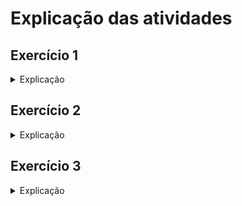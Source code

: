 # Explicação das atividades

## Exercício 1

<details>
<summary>Explicação</summary>
Este código implementa uma **calculadora simples** com interface gráfica usando o módulo `tkinter` em Python. Vou explicar detalhadamente como ele funciona:

### 1. **Importações e Definição da Classe**

```python
import tkinter as tk
from tkinter import ttk
```

- `tkinter`: Módulo de interface gráfica para Python, usado para criar janelas e widgets (botões, entradas, etc.).
- `ttk`: Submódulo de `tkinter` que fornece widgets com uma aparência mais moderna e estilizada (como a `Combobox` e os botões estilizados).

```python
class Calculadora:
    def __init__(self, janela):
        self.janela = janela
        self.janela.title("Calculadora Básica")
```

- A classe `Calculadora` define a lógica e a interface gráfica do programa. O método `__init__` é o construtor da classe, e ele é chamado quando uma instância da classe é criada.
- A janela principal (`janela`) é passada como argumento, e o título da janela é configurado como "Calculadora Básica".

### 2. **Construção da Interface Gráfica**

O layout da interface gráfica é feito utilizando o método `grid`, que organiza os widgets em uma tabela com linhas e colunas.

#### Campos de Entrada

```python
# Números
ttk.Label(janela, text="Número 1:").grid(row=0, column=0, padx=5, pady=5)
self.num1 = ttk.Entry(janela)
self.num1.grid(row=0, column=1, padx=5, pady=5)

ttk.Label(janela, text="Número 2:").grid(row=1, column=0, padx=5, pady=5)
self.num2 = ttk.Entry(janela)
self.num2.grid(row=1, column=1, padx=5, pady=5)
```

- São criados dois **rótulos** (`Label`), um para o "Número 1" e outro para o "Número 2", com campos de entrada (`Entry`) ao lado de cada um.
  - `num1` e `num2` são variáveis que armazenam as entradas de texto onde o usuário insere os números.
  - O `grid(row=x, column=y)` posiciona esses widgets nas linhas e colunas correspondentes. Por exemplo, o primeiro rótulo é posicionado na linha 0, coluna 0, e a caixa de entrada do número 1 é posicionada na linha 0, coluna 1.

#### Seleção da Operação

```python
# Operação
ttk.Label(janela, text="Operação:").grid(row=2, column=0, padx=5, pady=5)
self.operacao = ttk.Combobox(janela, values=["Soma", "Subtração", "Multiplicação", "Divisão"])
self.operacao.grid(row=2, column=1, padx=5, pady=5)
self.operacao.set("Soma")
```

- Um **rótulo** ("Operação:") e uma **caixa de seleção** (`Combobox`) são criados. O `Combobox` permite ao usuário escolher uma operação entre as opções: "Soma", "Subtração", "Multiplicação" e "Divisão".
  - O método `set("Soma")` define a operação padrão como "Soma".

#### Botão de Calcular

```python
# Botão calcular
self.botao_calcular = ttk.Button(janela, text="Calcular", command=self.calcular)
self.botao_calcular.grid(row=3, column=0, columnspan=2, pady=10)
```

- Um **botão** é criado com o texto "Calcular". Quando o botão for pressionado, o método `calcular` será chamado. O parâmetro `command=self.calcular` associa o evento de clique do botão à função `calcular`.

#### Exibição do Resultado

```python
# Resultado
self.resultado = ttk.Label(janela, text="Resultado: ")
self.resultado.grid(row=4, column=0, columnspan=2, pady=5)
```

- Um **rótulo** (`Label`) é criado para exibir o resultado do cálculo. Inicialmente, ele exibe o texto "Resultado: ", mas esse texto será atualizado com o resultado da operação.

### 3. **Método `calcular` (A Lógica do Cálculo)**

```python
def calcular(self):
    try:
        n1 = float(self.num1.get())
        n2 = float(self.num2.get())
        op = self.operacao.get()

        match(op):
            case "Soma":
                res = n1 + n2
            case "Subtração":
                res = n1 - n2
            case "Multiplicação":
                res = n1 * n2
            case "Divisão":
                if n2 == 0:
                    self.resultado.config(text="Erro: Divisão por zero")
                    return
                res = n1 / n2
            case _:
                res = "Operação inválida"

        self.resultado.config(text=f"Resultado: {res}")
    except ValueError:
        self.resultado.config(text="Erro: Insira números válidos")
```

Este é o método que é chamado quando o usuário clica no botão "Calcular". Ele realiza as seguintes etapas:

1. **Captura os valores inseridos pelo usuário**:
   - `n1 = float(self.num1.get())`: Obtém o valor do primeiro número e o converte para `float`.
   - `n2 = float(self.num2.get())`: Obtém o valor do segundo número e o converte para `float`.
   - `op = self.operacao.get()`: Obtém a operação escolhida no `Combobox`.

2. **Determina a operação a ser realizada**:
   - O comando `match(op)` é usado para verificar qual operação foi escolhida. Dependendo do valor de `op`, ele executa a operação correspondente:
     - Se a operação for "Soma", o resultado é a soma dos dois números.
     - Se a operação for "Subtração", o resultado é a diferença.
     - Se a operação for "Multiplicação", o resultado é o produto.
     - Se a operação for "Divisão", ele verifica se o divisor (`n2`) é zero. Se for, exibe um erro de "Divisão por zero". Caso contrário, realiza a divisão.
   
3. **Exibe o resultado**:
   - Se a operação for bem-sucedida, o resultado é mostrado no rótulo `self.resultado` com o texto `Resultado: {res}`.
   - Se ocorrer um erro, como a tentativa de inserir texto ou caracteres não numéricos, a exceção `ValueError` é capturada e uma mensagem de erro ("Erro: Insira números válidos") é exibida.

### 4. **Execução do Programa**

```python
if __name__ == "__main__":
    janela = tk.Tk()
    app = Calculadora(janela)
    janela.mainloop()
```

- A linha `if __name__ == "__main__":` garante que o código a seguir só será executado se o script for executado diretamente (não se for importado como módulo).
- `janela = tk.Tk()` cria a janela principal da aplicação.
- `app = Calculadora(janela)` cria uma instância da classe `Calculadora`, passando a janela principal como argumento.
- `janela.mainloop()` inicia o loop de eventos, mantendo a interface gráfica aberta e aguardando a interação do usuário.

### Resumo

- O código cria uma calculadora simples com uma interface gráfica.
- O usuário insere dois números, escolhe uma operação (soma, subtração, multiplicação ou divisão) e clica em "Calcular".
- O resultado da operação é exibido na janela. Se o usuário inserir dados inválidos ou tentar dividir por zero, uma mensagem de erro será exibida.
</details>

## Exercício 2

<details>
<summary>Explicação</summary>
Esse código cria uma aplicação simples de **Jogo da Adivinhação** usando o módulo `tkinter` para a interface gráfica em Python. Vou explicar o funcionamento do código detalhadamente, dividindo-o em partes.

### 1. **Importações e Definição da Classe**

```python
import tkinter as tk
from tkinter import ttk
import random
```

- `tkinter`: Módulo de interface gráfica do usuário (GUI) em Python.
- `ttk`: Submódulo do `tkinter` que fornece widgets com uma aparência mais moderna e estilizada.
- `random`: Módulo usado para gerar números aleatórios.

```python
class JogoAdivinhacao:
    def __init__(self, janela):
        self.janela = janela
        self.janela.title("Jogo da Adivinhação")
```

Aqui, é definida uma classe `JogoAdivinhacao`, que irá controlar a lógica do jogo e a interface gráfica. O método `__init__` é o construtor da classe, chamado quando a classe é instanciada. Ele recebe um argumento `janela`, que é a janela principal da interface.

Dentro do método `__init__`:
- A janela recebe o título "Jogo da Adivinhação".
- A variável `self.numero` é criada e recebe um número aleatório entre 1 e 100, que o jogador tentará adivinhar.

### 2. **Construção da Interface Gráfica**

```python
# Número aleatório
ttk.Label(janela, text="Tente adivinhar o número (1-100):").grid(row=0, column=0, columnspan=2, pady=5)
self.entrada = ttk.Entry(janela)
self.entrada.grid(row=1, column=0, padx=5, pady=5)
```

- Um **rótulo** (`Label`) é criado para mostrar o texto que orienta o jogador: "Tente adivinhar o número (1-100)".
  - O `grid` é usado para posicionar o widget na interface. Ele posiciona o rótulo na linha 0 e na coluna 0, e o `columnspan=2` faz com que ocupe duas colunas.
  - `pady=5` adiciona um pequeno espaçamento vertical.

- Uma **caixa de entrada** (`Entry`) é criada onde o jogador pode digitar seu palpite. O `grid` posiciona a entrada na linha 1, coluna 0, com espaçamento horizontal de 5 (`padx=5`) e vertical de 5 (`pady=5`).

```python
# Botão para enviar
self.botao_tentar = ttk.Button(janela, text="Tentar", command=self.tentar)
self.botao_tentar.grid(row=1, column=1, padx=5, pady=5)
```

- Um **botão** (`Button`) é criado com o texto "Tentar". O parâmetro `command=self.tentar` especifica que o método `tentar` será chamado quando o botão for pressionado. 
- O botão é posicionado ao lado da caixa de entrada na linha 1, coluna 1.

```python
# Mensagem de feedback
self.mensagem = ttk.Label(janela, text="")
self.mensagem.grid(row=2, column=0, columnspan=2, pady=5)
```

- Outro **rótulo** (`Label`) é criado para exibir mensagens de feedback, como "Mais alto!", "Mais baixo!" ou "Acertou!". Inicialmente, o texto está vazio.
- Esse rótulo é posicionado abaixo da caixa de entrada e do botão.

### 3. **Método `tentar` (A Lógica do Jogo)**

```python
def tentar(self):
    try:
        tentativa = int(self.entrada.get())
        if tentativa < self.numero:
            self.mensagem.config(text="Mais alto!")
        elif tentativa > self.numero:
            self.mensagem.config(text="Mais baixo!")
        else:
            self.mensagem.config(text="Acertou! Reiniciando...")
            self.numero = random.randint(1, 100)
    except ValueError:
        self.mensagem.config(text="Erro: Insira um número válido")
```

O método `tentar` é chamado sempre que o jogador clica no botão "Tentar". Ele realiza as seguintes ações:

1. **Captura o valor da entrada**:
   - `self.entrada.get()` obtém o valor digitado pelo jogador na caixa de entrada.
   - O valor é convertido para um número inteiro usando `int()`. Caso o valor não seja um número válido, um erro `ValueError` será gerado, e uma mensagem de erro será exibida.

2. **Compara a tentativa com o número aleatório**:
   - Se a tentativa for **menor** que o número sorteado, a mensagem "Mais alto!" será exibida, sugerindo ao jogador que tente um número maior.
   - Se a tentativa for **maior** que o número sorteado, a mensagem "Mais baixo!" será exibida, sugerindo ao jogador que tente um número menor.
   - Se o jogador acertar o número, a mensagem "Acertou! Reiniciando..." será exibida, e um novo número aleatório será gerado.

3. **Tratamento de erro**:
   - Se o jogador não digitar um número válido (por exemplo, texto ou caracteres não numéricos), um erro será exibido com a mensagem "Erro: Insira um número válido".

### 4. **Execução do Programa**

```python
if __name__ == "__main__":
    janela = tk.Tk()
    app = JogoAdivinhacao(janela)
    janela.mainloop()
```

- `if __name__ == "__main__":` garante que o código abaixo será executado apenas quando o script for rodado diretamente (não quando importado como módulo).
- `janela = tk.Tk()` cria a janela principal da interface.
- `app = JogoAdivinhacao(janela)` cria uma instância da classe `JogoAdivinhacao`, passando a janela principal como argumento.
- `janela.mainloop()` inicia o loop de eventos do `tkinter`, que mantém a interface aberta e aguarda interações do usuário.

### Resumo

- O código implementa um simples jogo da adivinhação onde o jogador deve tentar adivinhar um número entre 1 e 100.
- A interface é criada usando o `tkinter`, com um campo de entrada, um botão para enviar as tentativas e um rótulo para mostrar o feedback.
- A lógica do jogo compara o número sorteado com a tentativa do jogador e dá pistas sobre se o número deve ser maior ou menor.
- Se o jogador acertar, o número sorteado é alterado, e o jogo reinicia automaticamente.

Esse é o funcionamento básico de como o código cria e gerencia o jogo da adivinhação.
</details>

## Exercício 3

<details>
<summary>Explicação</summary>
Este código implementa um **Gerenciador de Pokémons** usando o módulo `tkinter` para criar uma interface gráfica simples. Vou explicar detalhadamente como o código funciona, parte por parte.

### 1. **Importações e Definição da Classe**

```python
import tkinter as tk
from tkinter import ttk
```

- `tkinter`: Biblioteca de interface gráfica para Python.
- `ttk`: Submódulo do `tkinter` que oferece widgets com uma aparência mais moderna e estilizada, como a `Treeview` (para listas), `Button` e `Label`.

```python
class GerenciadorPokemons:
    def __init__(self, janela):
        self.janela = janela
        self.janela.title("Gerenciador de Pokémons")
```

- A classe `GerenciadorPokemons` é responsável por controlar a interface gráfica e a lógica do programa. 
- O método `__init__` é o construtor da classe, chamado quando uma instância da classe é criada. Ele recebe o parâmetro `janela`, que é a janela principal da interface gráfica.
- Dentro do `__init__`, o título da janela é configurado para "Gerenciador de Pokémons".

### 2. **Construção da Interface Gráfica**

#### Campos de Entrada

```python
# Entradas
ttk.Label(janela, text="Nome:").grid(row=0, column=0, padx=5, pady=5)
self.nome = ttk.Entry(janela)
self.nome.grid(row=0, column=1, padx=5, pady=5)

ttk.Label(janela, text="Tipo:").grid(row=1, column=0, padx=5, pady=5)
self.tipo = ttk.Entry(janela)
self.tipo.grid(row=1, column=1, padx=5, pady=5)
```

- São criados **rótulos** (`Label`) para os campos "Nome" e "Tipo", com **campos de entrada** (`Entry`) ao lado de cada um.
  - O campo `self.nome` permite ao usuário digitar o nome do Pokémon.
  - O campo `self.tipo` permite ao usuário digitar o tipo do Pokémon (por exemplo, "Fogo", "Água", etc.).
- Os widgets são posicionados na janela usando o método `grid()`. O `padx` e `pady` adicionam um espaçamento horizontal e vertical de 5 pixels entre os elementos.

#### Botões de Ação

```python
# Botões
self.botao_adicionar = ttk.Button(janela, text="Adicionar", command=self.adicionar_pokemon)
self.botao_adicionar.grid(row=2, column=0, padx=5, pady=5)

self.botao_remover = ttk.Button(janela, text="Remover", command=self.remover_pokemon)
self.botao_remover.grid(row=2, column=1, padx=5, pady=5)
```

- São criados dois **botões** (`Button`): "Adicionar" e "Remover".
  - O botão "Adicionar" chama o método `adicionar_pokemon` quando pressionado.
  - O botão "Remover" chama o método `remover_pokemon` quando pressionado.
- Os botões são posicionados na segunda linha da janela, nas colunas 0 e 1, respectivamente.

#### Lista de Pokémons

```python
# Lista de Pokémons
self.lista = ttk.Treeview(janela, columns=("Nome", "Tipo"), show="headings")
self.lista.heading("Nome", text="Nome")
self.lista.heading("Tipo", text="Tipo")
self.lista.grid(row=3, column=0, columnspan=2, padx=5, pady=5)
```

- Um **widget `Treeview`** é criado para exibir a lista de Pokémons registrados. O `Treeview` é um widget de tabela que pode exibir dados em formato de linhas e colunas.
  - `columns=("Nome", "Tipo")`: Define duas colunas: uma para o nome e outra para o tipo do Pokémon.
  - `show="headings"`: Exibe apenas os cabeçalhos das colunas, sem a coluna adicional de índice.
  - As colunas são nomeadas "Nome" e "Tipo" usando o método `heading()`.
  - O `Treeview` é posicionado na linha 3 da janela, com `columnspan=2`, o que faz com que ocupe duas colunas.

### 3. **Métodos de Ação**

#### Método `adicionar_pokemon`

```python
def adicionar_pokemon(self):
    nome = self.nome.get().strip()
    tipo = self.tipo.get().strip()
    if nome and tipo:
        self.lista.insert("", "end", values=(nome, tipo))
        self.nome.delete(0, tk.END)
        self.tipo.delete(0, tk.END)
```

- O método `adicionar_pokemon` é chamado quando o botão "Adicionar" é pressionado. Ele realiza as seguintes etapas:
  1. **Obter os valores**:
     - `nome = self.nome.get().strip()`: Obtém o texto inserido no campo "Nome" e remove espaços extras no início e no final da string.
     - `tipo = self.tipo.get().strip()`: Obtém o texto inserido no campo "Tipo" e remove espaços extras.
  2. **Verificação**:
     - Se ambos os campos (`nome` e `tipo`) não estiverem vazios, o Pokémon é adicionado à lista. Caso contrário, nada acontece.
  3. **Inserção na lista**:
     - `self.lista.insert("", "end", values=(nome, tipo))`: Insere um novo item na lista do `Treeview`. O item é adicionado no final da lista (`"end"`), e os valores (nome e tipo) são passados para as colunas da lista.
  4. **Limpar os campos de entrada**:
     - Após a inserção, os campos de entrada são limpos usando `self.nome.delete(0, tk.END)` e `self.tipo.delete(0, tk.END)`.

#### Método `remover_pokemon`

```python
def remover_pokemon(self):
    for item in self.lista.selection():
        self.lista.delete(item)
```

- O método `remover_pokemon` é chamado quando o botão "Remover" é pressionado. Ele realiza as seguintes etapas:
  1. **Selecionar o Pokémon**:
     - `self.lista.selection()` retorna a lista de itens selecionados no `Treeview`.
  2. **Remover o item selecionado**:
     - Para cada item selecionado, o método `self.lista.delete(item)` remove o item da lista.

### 4. **Execução do Programa**

```python
if __name__ == "__main__":
    janela = tk.Tk()
    app = GerenciadorPokemons(janela)
    janela.mainloop()
```

- A linha `if __name__ == "__main__":` garante que o código dentro dela só será executado quando o script for rodado diretamente (não quando for importado como módulo).
- `janela = tk.Tk()` cria a janela principal.
- `app = GerenciadorPokemons(janela)` cria uma instância da classe `GerenciadorPokemons`, passando a janela principal como argumento.
- `janela.mainloop()` inicia o loop de eventos da interface gráfica, mantendo a janela aberta e interativa.

### Resumo

- Este código cria uma interface gráfica para gerenciar uma lista de Pokémons, onde o usuário pode adicionar e remover Pokémons com base em seu nome e tipo.
- A interface consiste em campos de entrada para o nome e tipo do Pokémon, dois botões ("Adicionar" e "Remover") e uma lista (`Treeview`) para exibir os Pokémons registrados.
- O método `adicionar_pokemon` insere um novo Pokémon na lista, e o método `remover_pokemon` exclui os Pokémons selecionados da lista.
</details>